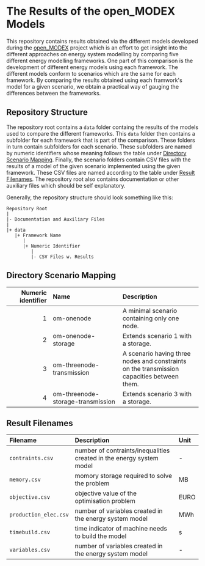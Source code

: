 # The Results of the open_MODEX Models

This repository contains results obtained via the different models
developed during the [open_MODEX][0] project which is an effort to get
insight into the different approaches on energy system modelling by
comparing five different energy modelling frameworks. One part of this
comparison is the development of different energy models using each
framework. The different models conform to scenarios which are the same
for each framework. By comparing the results obtained using each
framwork's model for a given scenario, we obtain a practical way of
gauging the differences between the frameworks.


## Repository Structure

The repository root contains a `data` folder containg the results of the
models used to compare the different frameworks. This `data` folder then
contains a subfolder for each framework that is part of
the comparison. These folders in turn contain subfolders for each
scenario. These subfolders are named by numeric identifiers whose
meaning follows the table under
[Directory Scenario Mapping](#directory-scenario-mapping).
Finally, the scenario folders contain CSV files with the results of a
model of the given scenario implemented using the given framework.
These CSV files are named according to the table under
[Result Filenames](#result-filenames). The repository root also contains
documentation or other auxiliary files which should be self explanatory.

Generally, the repository structure should look something like this:

```
Repository Root
|
|- Documentation and Auxiliary Files
|
|+ data
   |+ Framework Name
      |
      |+ Numeric Identifier
         |
         |- CSV Files w. Results
```


## Directory Scenario Mapping

| Numeric identifier | Name | Description | 
| ---: | :--- | :--- |
| 1 | om-onenode                        | A minimal scenario containing only one node. |
| 2 | om-onenode-storage                | Extends scenario 1 with a storage. |
| 3 | om-threenode-transmission         | A scenario having three nodes and constraints <br/> on the transmission capacities between them. |
| 4 | om-threenode-storage-transmission | Extends scenario 3 with a storage. |

## Result Filenames

| Filename | Description | Unit |
| :--- | :--- | :--- |
| `contraints.csv` | number of contraints/inequalities created in the energy system model | - |
| `memory.csv` | momory storage required to solve the problem | MB | 
| `objective.csv` | objective value of the optimisation problem | EURO | 
| `production_elec.csv` | number of variables created in the energy system model | MWh | 
| `timebuild.csv` | time indicator of machine needs to build the model | s | 
| `variables.csv` | number of variables created in the energy system model | - | 


[0]: https://reiner-lemoine-institut.de/en/open_modex-2/
